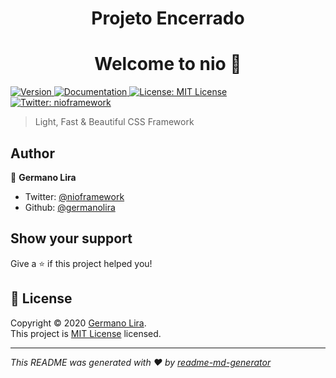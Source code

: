 <h1 align="center">Projeto Encerrado</h1>

<h1 align="center">Welcome to nio 👋</h1>
<p>
  <a href="https://www.npmjs.com/package/nio" target="_blank">
    <img alt="Version" src="https://img.shields.io/npm/v/nio.svg">
  </a>
  <a href="https://github.com/germanolira/nio/blob/master/LICENSE" target="_blank">
    <img alt="Documentation" src="https://img.shields.io/badge/documentation-yes-brightgreen.svg" />
  </a>
  <a href="https://github.com/germanolira/nio/blob/master/LICENSE" target="_blank">
    <img alt="License: MIT License" src="https://img.shields.io/badge/License-MIT License-yellow.svg" />
  </a>
  <a href="https://twitter.com/nioframework" target="_blank">
    <img alt="Twitter: nioframework" src="https://img.shields.io/twitter/follow/nioframework.svg?style=social" />
  </a>
</p>

> Light, Fast & Beautiful CSS Framework

## Author

👤 **Germano Lira**

* Twitter: [@nioframework](https://twitter.com/nioframework)
* Github: [@germanolira](https://github.com/germanolira)

## Show your support

Give a ⭐️ if this project helped you!

## 📝 License

Copyright © 2020 [Germano Lira](https://github.com/germanolira).<br />
This project is [MIT License](https://github.com/germanolira/nio/blob/master/LICENSE) licensed.

***
_This README was generated with ❤️ by [readme-md-generator](https://github.com/kefranabg/readme-md-generator)_
